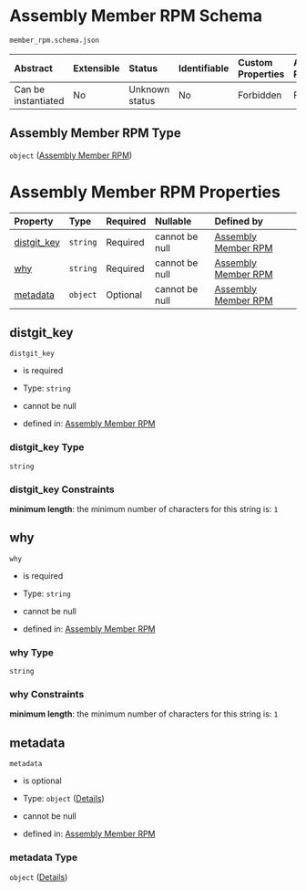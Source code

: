 # Assembly Member RPM Schema

```txt
member_rpm.schema.json
```



| Abstract            | Extensible | Status         | Identifiable | Custom Properties | Additional Properties | Access Restrictions | Defined In                                                                      |
| :------------------ | :--------- | :------------- | :----------- | :---------------- | :-------------------- | :------------------ | :------------------------------------------------------------------------------ |
| Can be instantiated | No         | Unknown status | No           | Forbidden         | Forbidden             | none                | [member\_rpm.schema.json](../out/member_rpm.schema.json "open original schema") |

## Assembly Member RPM Type

`object` ([Assembly Member RPM](member_rpm.md))

# Assembly Member RPM Properties

| Property                     | Type     | Required | Nullable       | Defined by                                                                                                   |
| :--------------------------- | :------- | :------- | :------------- | :----------------------------------------------------------------------------------------------------------- |
| [distgit\_key](#distgit_key) | `string` | Required | cannot be null | [Assembly Member RPM](member_rpm-properties-distgit_key.md "member_rpm.schema.json#/properties/distgit_key") |
| [why](#why)                  | `string` | Required | cannot be null | [Assembly Member RPM](member_rpm-properties-why.md "member_rpm.schema.json#/properties/why")                 |
| [metadata](#metadata)        | `object` | Optional | cannot be null | [Assembly Member RPM](member_rpm-properties-metadata.md "member_rpm.schema.json#/properties/metadata")       |

## distgit\_key



`distgit_key`

*   is required

*   Type: `string`

*   cannot be null

*   defined in: [Assembly Member RPM](member_rpm-properties-distgit_key.md "member_rpm.schema.json#/properties/distgit_key")

### distgit\_key Type

`string`

### distgit\_key Constraints

**minimum length**: the minimum number of characters for this string is: `1`

## why



`why`

*   is required

*   Type: `string`

*   cannot be null

*   defined in: [Assembly Member RPM](member_rpm-properties-why.md "member_rpm.schema.json#/properties/why")

### why Type

`string`

### why Constraints

**minimum length**: the minimum number of characters for this string is: `1`

## metadata



`metadata`

*   is optional

*   Type: `object` ([Details](member_rpm-properties-metadata.md))

*   cannot be null

*   defined in: [Assembly Member RPM](member_rpm-properties-metadata.md "member_rpm.schema.json#/properties/metadata")

### metadata Type

`object` ([Details](member_rpm-properties-metadata.md))
